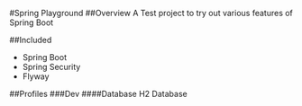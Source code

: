 #Spring Playground
##Overview
A Test project to try out various features of Spring Boot

##Included
* Spring Boot
* Spring Security
* Flyway

##Profiles
###Dev
####Database
H2 Database